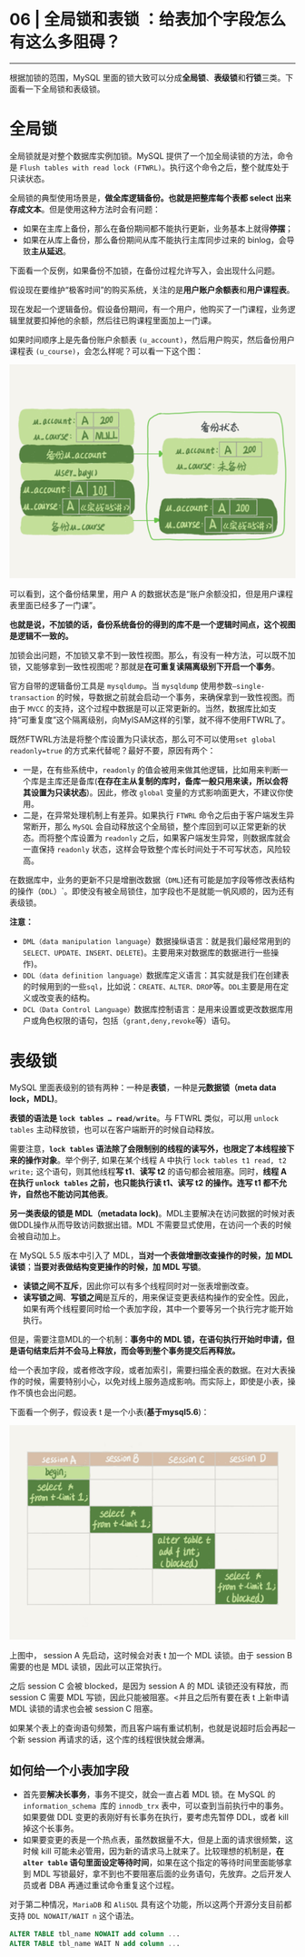 ﻿# 06 | 全局锁和表锁 ：给表加个字段怎么有这么多阻碍？
---

根据加锁的范围，MySQL 里面的锁大致可以分成**全局锁**、**表级锁**和**行锁**三类。下面看一下全局锁和表级锁。

# 全局锁
全局锁就是对整个数据库实例加锁。MySQL 提供了一个加全局读锁的方法，命令是 `Flush tables with read lock (FTWRL)`。执行这个命令之后，整个就库处于只读状态。

全局锁的典型使用场景是，**做全库逻辑备份。也就是把整库每个表都 select 出来存成文本**。但是使用这种方法时会有问题：

- 如果在主库上备份，那么在备份期间都不能执行更新，业务基本上就得**停摆**；
- 如果在从库上备份，那么备份期间从库不能执行主库同步过来的 binlog，会导致**主从延迟**。

下面看一个反例，如果备份不加锁，在备份过程允许写入，会出现什么问题。

假设现在要维护“极客时间”的购买系统，关注的是**用户账户余额表**和**用户课程表**。

现在发起一个逻辑备份。假设备份期间，有一个用户，他购买了一门课程，业务逻辑里就要扣掉他的余额，然后往已购课程里面加上一门课。

如果时间顺序上是先备份账户余额表 `(u_account)`，然后用户购买，然后备份用户课程表 `(u_course)`，会怎么样呢？可以看一下这个图：

<center>
<img src="https://raw.githubusercontent.com/adamhand/LeetCode-images/master/lock_db_1.png">
</center>

可以看到，这个备份结果里，用户 A 的数据状态是“账户余额没扣，但是用户课程表里面已经多了一门课”。

**也就是说，不加锁的话，备份系统备份的得到的库不是一个逻辑时间点，这个视图是逻辑不一致的。**

加锁会出问题，不加锁又拿不到一致性视图。那么，有没有一种方法，可以既不加锁，又能够拿到一致性视图呢？那就是**在可重复读隔离级别下开启一个事务**。

官方自带的逻辑备份工具是 `mysqldump`。当 `mysqldump` 使用参数`–single-transaction` 的时候，导数据之前就会启动一个事务，来确保拿到一致性视图。而由于 `MVCC` 的支持，这个过程中数据是可以正常更新的。当然，数据库比如支持“可重复度”这个隔离级别，向MyISAM这样的引擎，就不得不使用FTWRL了。

既然FTWRL方法是将整个库设置为只读状态，那么可不可以使用`set global readonly=true` 的方式来代替呢？最好不要，原因有两个：

- 一是，在有些系统中，`readonly` 的值会被用来做其他逻辑，比如用来判断一个库是主库还是备库(**在存在主从复制的库时，备库一般只用来读，所以会将其设置为只读状态**)。因此，修改 `global` 变量的方式影响面更大，不建议你使用。
- 二是，在异常处理机制上有差异。如果执行 `FTWRL` 命令之后由于客户端发生异常断开，那么 `MySQL` 会自动释放这个全局锁，整个库回到可以正常更新的状态。而将整个库设置为 `readonly` 之后，如果客户端发生异常，则数据库就会一直保持 `readonly` 状态，这样会导致整个库长时间处于不可写状态，风险较高。

在数据库中，业务的更新不只是增删改数据（`DML`)还有可能是加字段等修改表结构的操作（`DDL`）`。即使没有被全局锁住，加字段也不是就能一帆风顺的，因为还有表级锁。

**注意：**

- `DML（data manipulation language`）数据操纵语言：就是我们最经常用到的 `SELECT、UPDATE、INSERT、DELETE`)。主要用来对数据库的数据进行一些操作)。
- `DDL（data definition language）`数据库定义语言：其实就是我们在创建表的时候用到的一些`sql`，比如说：`CREATE、ALTER、DROP`等。`DDL`主要是用在定义或改变表的结构。
- `DCL（Data Control Language）`数据库控制语言：是用来设置或更改数据库用户或角色权限的语句，包括（`grant,deny,revoke`等）语句。

# 表级锁
MySQL 里面表级别的锁有两种：一种是**表锁**，一种是**元数据锁（meta data lock，MDL)**。

**表锁的语法是 `lock tables … read/write`**。与 FTWRL 类似，可以用 `unlock tables` 主动释放锁，也可以在客户端断开的时候自动释放。

需要注意，**`lock tables` 语法除了会限制别的线程的读写外，也限定了本线程接下来的操作对象**。举个例子, 如果在某个线程 A 中执行 `lock tables t1 read, t2 write;` 这个语句，则其他线程**写 t1**、**读写 t2** 的语句都会被阻塞。同时，**线程 A 在执行 `unlock tables` 之前，也只能执行读 t1、读写 t2 的操作。连写 t1 都不允许，自然也不能访问其他表**。

**另一类表级的锁是 MDL（metadata lock)**。MDL主要解决在访问数据的时候对表做DDL操作从而导致访问数据出错。MDL 不需要显式使用，在访问一个表的时候会被自动加上。

在 MySQL 5.5 版本中引入了 MDL，**当对一个表做增删改查操作的时候，加 MDL 读锁**；**当要对表做结构变更操作的时候，加 MDL 写锁**。

- **读锁之间不互斥**，因此你可以有多个线程同时对一张表增删改查。
- **读写锁之间**、**写锁之间**是互斥的，用来保证变更表结构操作的安全性。因此，如果有两个线程要同时给一个表加字段，其中一个要等另一个执行完才能开始执行。

但是，需要注意MDL的一个机制：**事务中的 MDL 锁，在语句执行开始时申请，但是语句结束后并不会马上释放，而会等到整个事务提交后再释放。**

给一个表加字段，或者修改字段，或者加索引，需要扫描全表的数据。在对大表操作的时候，需要特别小心，以免对线上服务造成影响。而实际上，即使是小表，操作不慎也会出问题。

下面看一个例子，假设表 t 是一个小表(**基于mysql5.6**)：
<center>
<img src="https://raw.githubusercontent.com/adamhand/LeetCode-images/master/lock_db_2.jpg">
</center>

上图中， session A 先启动，这时候会对表 t 加一个 MDL 读锁。由于 session B 需要的也是 MDL 读锁，因此可以正常执行。

之后 session C 会被 blocked，是因为 session A 的 MDL 读锁还没有释放，而 session C 需要 MDL 写锁，因此只能被阻塞。<并且之后所有要在表 t 上新申请 MDL 读锁的请求也会被 session C 阻塞。

如果某个表上的查询语句频繁，而且客户端有重试机制，也就是说超时后会再起一个新 session 再请求的话，这个库的线程很快就会爆满。

## 如何给一个小表加字段

- 首先要**解决长事务**，事务不提交，就会一直占着 MDL 锁。在 MySQL 的 `information_schema `库的 `innodb_trx` 表中，可以查到当前执行中的事务。如果要做 DDL 变更的表刚好有长事务在执行，要考虑先暂停 DDL，或者 kill 掉这个长事务。
- 如果要变更的表是一个热点表，虽然数据量不大，但是上面的请求很频繁，这时候 kill 可能未必管用，因为新的请求马上就来了。比较理想的机制是，**在 `alter table` 语句里面设定等待时间**，如果在这个指定的等待时间里面能够拿到 MDL 写锁最好，拿不到也不要阻塞后面的业务语句，先放弃。之后开发人员或者 DBA 再通过重试命令重复这个过程。

对于第二种情况，`MariaDB` 和 `AliSQL` 具有这个功能，所以这两个开源分支目前都支持 `DDL NOWAIT/WAIT n` 这个语法。
```sql
ALTER TABLE tbl_name NOWAIT add column ...
ALTER TABLE tbl_name WAIT N add column ... 
```